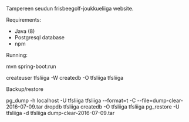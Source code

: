 

Tampereen seudun frisbeegolf-joukkueliiga website.

Requirements:

* Java (8)
* Postgresql database
* npm

Running:

mvn spring-boot:run



createuser tfsliiga -W
createdb -O tfsliiga tfsliiga

Backup/restore


pg_dump -h localhost -U tfsliiga tfsliiga --format=t -C --file=dump-clear-2016-07-09.tar
dropdb tfsliiga
createdb -O tfsliiga tfsliiga
pg_restore -U tfsliiga -d tfsliiga dump-clear-2016-07-09.tar




